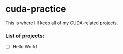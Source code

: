 # cuda-practice
This is where I'll keep all of my CUDA-related projects.

### List of projects:
- [ ] Hello World
